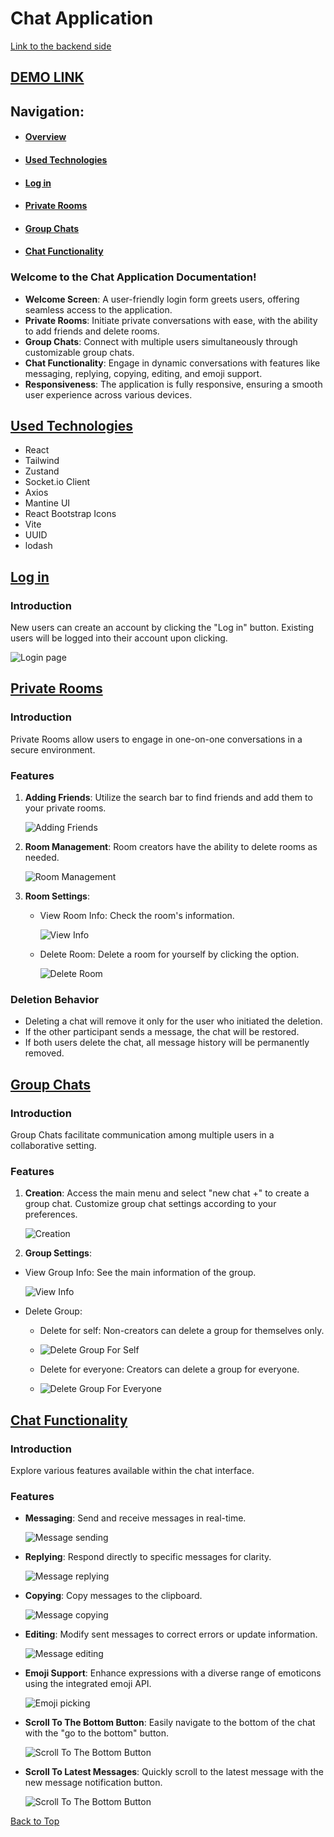 # Chat Application

[Link to the backend side](https://github.com/bojkovladislav/Chat-Application-Server)

## [DEMO LINK](https://chat-application-sable-nine.vercel.app)

## Navigation:
- #### [Overview](#overview)
- #### [Used Technologies](#used-technologies)
- #### [Log in](#log-in)
- #### [Private Rooms](#private-rooms)
- #### [Group Chats](#group-chats)
- #### [Chat Functionality](#chat-functionality)

### Welcome to the Chat Application Documentation!

- **Welcome Screen**: A user-friendly login form greets users, offering seamless access to the application.
- **Private Rooms**: Initiate private conversations with ease, with the ability to add friends and delete rooms.
- **Group Chats**: Connect with multiple users simultaneously through customizable group chats.
- **Chat Functionality**: Engage in dynamic conversations with features like messaging, replying, copying, editing, and emoji support.
- **Responsiveness**: The application is fully responsive, ensuring a smooth user experience across various devices.

## [Used Technologies](#used-technologies)

- React
- Tailwind
- Zustand
- Socket.io Client
- Axios
- Mantine UI
- React Bootstrap Icons
- Vite
- UUID
- lodash

## [Log in](#log-in)

### Introduction

New users can create an account by clicking the "Log in" button. Existing users will be logged into their account upon clicking.

![Login page](./public/login.gif)

## [Private Rooms](#private-rooms)

### Introduction

Private Rooms allow users to engage in one-on-one conversations in a secure environment.

### Features

1. **Adding Friends**: Utilize the search bar to find friends and add them to your private rooms.
   
   ![Adding Friends](./public/private-room_creation.gif)
   
2. **Room Management**: Room creators have the ability to delete rooms as needed.
   
   ![Room Management](./public/private-room_deletion.gif)
   
3. **Room Settings**:
   - View Room Info: Check the room's information.
     
     ![View Info](./public/private-room_view-info.gif)
     
   - Delete Room: Delete a room for yourself by clicking the option.

     ![Delete Room](./public/private-room_delete.gif)

### Deletion Behavior

- Deleting a chat will remove it only for the user who initiated the deletion.
- If the other participant sends a message, the chat will be restored.
- If both users delete the chat, all message history will be permanently removed.

## [Group Chats](#group-chats)

### Introduction

Group Chats facilitate communication among multiple users in a collaborative setting.

### Features

1. **Creation**: Access the main menu and select "new chat +" to create a group chat. Customize group chat settings according to your preferences.
   
   ![Creation](./public/creation.gif)
   
2. **Group Settings**:

- View Group Info: See the main information of the group.
  
  ![View Info](./public/group_view-info.gif)

- Delete Group:
  - Delete for self: Non-creators can delete a group for themselves only.
  - 
    ![Delete Group For Self](./public/group_delete-self.gif)
    
  - Delete for everyone: Creators can delete a group for everyone.
  - 
    ![Delete Group For Everyone](./public/group_delete-everyone.gif)

## [Chat Functionality](#chat-functionality)

### Introduction

Explore various features available within the chat interface.

### Features

- **Messaging**: Send and receive messages in real-time.
  
  ![Message sending](./public/message_sending.gif)
  
- **Replying**: Respond directly to specific messages for clarity.
  
  ![Message replying](./public/message_replying.gif)

- **Copying**: Copy messages to the clipboard.
  
  ![Message copying](./public/message_copying.gif)

- **Editing**: Modify sent messages to correct errors or update information.
  
  ![Message editing](./public/message_editing.gif)

- **Emoji Support**: Enhance expressions with a diverse range of emoticons using the integrated emoji API.
  
  ![Emoji picking](./public/emoji_picker.gif)

- **Scroll To The Bottom Button**: Easily navigate to the bottom of the chat with the "go to the bottom" button.
  
  ![Scroll To The Bottom Button](./public/chat_get-to-the-bottom_button.gif)

- **Scroll To Latest Messages**: Quickly scroll to the latest message with the new message notification button.
  
  ![Scroll To The Bottom Button](./public/chat_get-to-latest-messages_button.gif)

[Back to Top](#Chat-Application)
